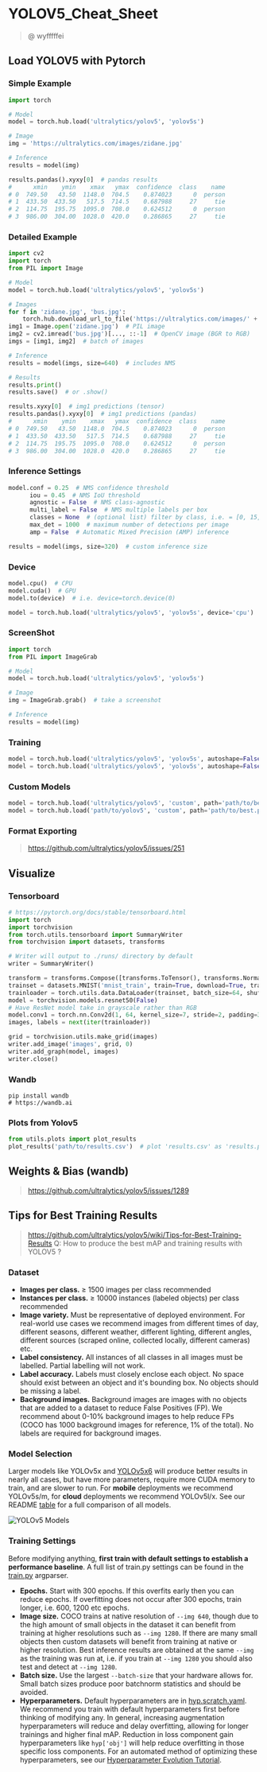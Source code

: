 ﻿
# YOLOV5_Cheat_Sheet
> @ wyfffffei



## Load YOLOV5 with Pytorch
### Simple Example
```python
import torch

# Model
model = torch.hub.load('ultralytics/yolov5', 'yolov5s')

# Image
img = 'https://ultralytics.com/images/zidane.jpg'

# Inference
results = model(img)

results.pandas().xyxy[0]  # pandas results
#      xmin    ymin    xmax   ymax  confidence  class    name
# 0  749.50   43.50  1148.0  704.5    0.874023      0  person
# 1  433.50  433.50   517.5  714.5    0.687988     27     tie
# 2  114.75  195.75  1095.0  708.0    0.624512      0  person
# 3  986.00  304.00  1028.0  420.0    0.286865     27     tie
```

### Detailed Example
```python
import cv2
import torch
from PIL import Image

# Model
model = torch.hub.load('ultralytics/yolov5', 'yolov5s')

# Images
for f in 'zidane.jpg', 'bus.jpg':
    torch.hub.download_url_to_file('https://ultralytics.com/images/' + f, f)  # download 2 images
img1 = Image.open('zidane.jpg')  # PIL image
img2 = cv2.imread('bus.jpg')[..., ::-1]  # OpenCV image (BGR to RGB)
imgs = [img1, img2]  # batch of images

# Inference
results = model(imgs, size=640)  # includes NMS

# Results
results.print()  
results.save()  # or .show()

results.xyxy[0]  # img1 predictions (tensor)
results.pandas().xyxy[0]  # img1 predictions (pandas)
#      xmin    ymin    xmax   ymax  confidence  class    name
# 0  749.50   43.50  1148.0  704.5    0.874023      0  person
# 1  433.50  433.50   517.5  714.5    0.687988     27     tie
# 2  114.75  195.75  1095.0  708.0    0.624512      0  person
# 3  986.00  304.00  1028.0  420.0    0.286865     27     tie
```

### Inference Settings
```python
model.conf = 0.25  # NMS confidence threshold
      iou = 0.45  # NMS IoU threshold
      agnostic = False  # NMS class-agnostic
      multi_label = False  # NMS multiple labels per box
      classes = None  # (optional list) filter by class, i.e. = [0, 15, 16] for COCO persons, cats and dogs
      max_det = 1000  # maximum number of detections per image
      amp = False  # Automatic Mixed Precision (AMP) inference

results = model(imgs, size=320)  # custom inference size
```

### Device
```python
model.cpu()  # CPU
model.cuda()  # GPU
model.to(device)  # i.e. device=torch.device(0)

model = torch.hub.load('ultralytics/yolov5', 'yolov5s', device='cpu')  # load on CPU
```

### ScreenShot
```python
import torch
from PIL import ImageGrab

# Model
model = torch.hub.load('ultralytics/yolov5', 'yolov5s')

# Image
img = ImageGrab.grab()  # take a screenshot

# Inference
results = model(img)
```

### Training
```python
model = torch.hub.load('ultralytics/yolov5', 'yolov5s', autoshape=False)  # load pretrained
model = torch.hub.load('ultralytics/yolov5', 'yolov5s', autoshape=False, pretrained=False)  # load scratch
```

### Custom Models
```python
model = torch.hub.load('ultralytics/yolov5', 'custom', path='path/to/best.pt')  # local model
model = torch.hub.load('path/to/yolov5', 'custom', path='path/to/best.pt', source='local')  # local repo
```

### Format Exporting
><https://github.com/ultralytics/yolov5/issues/251>






## Visualize
### Tensorboard
```python
# https://pytorch.org/docs/stable/tensorboard.html
import torch
import torchvision
from torch.utils.tensorboard import SummaryWriter
from torchvision import datasets, transforms

# Writer will output to ./runs/ directory by default
writer = SummaryWriter()

transform = transforms.Compose([transforms.ToTensor(), transforms.Normalize((0.5,), (0.5,))])
trainset = datasets.MNIST('mnist_train', train=True, download=True, transform=transform)
trainloader = torch.utils.data.DataLoader(trainset, batch_size=64, shuffle=True)
model = torchvision.models.resnet50(False)
# Have ResNet model take in grayscale rather than RGB
model.conv1 = torch.nn.Conv2d(1, 64, kernel_size=7, stride=2, padding=3, bias=False)
images, labels = next(iter(trainloader))

grid = torchvision.utils.make_grid(images)
writer.add_image('images', grid, 0)
writer.add_graph(model, images)
writer.close()
```

### Wandb
```terminal
pip install wandb
# https://wandb.ai
```

### Plots from Yolov5
```python
from utils.plots import plot_results
plot_results('path/to/results.csv')  # plot 'results.csv' as 'results.png'
```





## Weights & Bias (wandb)

><https://github.com/ultralytics/yolov5/issues/1289>





## Tips for Best Training Results

><https://github.com/ultralytics/yolov5/wiki/Tips-for-Best-Training-Results>
Q: How to produce the best mAP and training results with YOLOV5 ?


### Dataset
-   **Images per class.**  ≥ 1500 images per class recommended
-   **Instances per class.**  ≥ 10000 instances (labeled objects) per class recommended
-   **Image variety.**  Must be representative of deployed environment. For real-world use cases we recommend images from different times of day, different seasons, different weather, different lighting, different angles, different sources (scraped online, collected locally, different cameras) etc.
-   **Label consistency.**  All instances of all classes in all images must be labelled. Partial labelling will not work.
-   **Label accuracy.**  Labels must closely enclose each object. No space should exist between an object and it's bounding box. No objects should be missing a label.
-   **Background images.**  Background images are images with no objects that are added to a dataset to reduce False Positives (FP). We recommend about 0-10% background images to help reduce FPs (COCO has 1000 background images for reference, 1% of the total). No labels are required for background images.

### Model Selection
Larger models like YOLOv5x and  [YOLOv5x6](https://github.com/ultralytics/yolov5/releases/tag/v5.0)  will produce better results in nearly all cases, but have more parameters, require more CUDA memory to train, and are slower to run. For  **mobile**  deployments we recommend YOLOv5s/m, for  **cloud**  deployments we recommend YOLOv5l/x. See our README  [table](https://github.com/ultralytics/yolov5#pretrained-checkpoints)  for a full comparison of all models.

![YOLOv5 Models](https://github.com/ultralytics/yolov5/releases/download/v1.0/model_comparison.png)

### Training Settings
Before modifying anything, **first train with default settings to establish a performance baseline**. A full list of train.py settings can be found in the [train.py](https://github.com/ultralytics/yolov5/blob/master/train.py) argparser.

-   **Epochs.**  Start with 300 epochs. If this overfits early then you can reduce epochs. If overfitting does not occur after 300 epochs, train longer, i.e. 600, 1200 etc epochs.
-   **Image size.**  COCO trains at native resolution of  `--img 640`, though due to the high amount of small objects in the dataset it can benefit from training at higher resolutions such as  `--img 1280`. If there are many small objects then custom datasets will benefit from training at native or higher resolution. Best inference results are obtained at the same  `--img`  as the training was run at, i.e. if you train at  `--img 1280`  you should also test and detect at  `--img 1280`.
-   **Batch size.**  Use the largest  `--batch-size`  that your hardware allows for. Small batch sizes produce poor batchnorm statistics and should be avoided.
-   **Hyperparameters.**  Default hyperparameters are in  [hyp.scratch.yaml](https://github.com/ultralytics/yolov5/blob/master/data/hyp.scratch.yaml). We recommend you train with default hyperparameters first before thinking of modifying any. In general, increasing augmentation hyperparameters will reduce and delay overfitting, allowing for longer trainings and higher final mAP. Reduction in loss component gain hyperparameters like  `hyp['obj']`  will help reduce overfitting in those specific loss components. For an automated method of optimizing these hyperparameters, see our  [Hyperparameter Evolution Tutorial](https://github.com/ultralytics/yolov5/issues/607).

